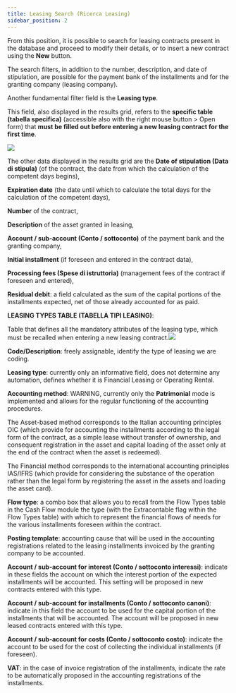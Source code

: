 ```yaml
---
title: Leasing Search (Ricerca Leasing)
sidebar_position: 2
---
```


From this position, it is possible to search for leasing contracts present in the database and proceed to modify their details, or to insert a new contract using the **New** button.

The search filters, in addition to the number, description, and date of stipulation, are possible for the payment bank of the installments and for the granting company (leasing company).

Another fundamental filter field is the **Leasing type**.

This field, also displayed in the results grid, refers to the **specific table (tabella specifica)** (accessible also with the right mouse button > Open form) that **must be filled out before entering a new leasing contract for the first time**.

![](/img/it-it/finance-area/leasing/search/image01.png)

The other data displayed in the results grid are the **Date of stipulation (Data di stipula)** (of the contract, the date from which the calculation of the competent days begins),

**Expiration date** (the date until which to calculate the total days for the calculation of the competent days),

**Number** of the contract,

**Description** of the asset granted in leasing,

**Account / sub-account (Conto / sottoconto)** of the payment bank and the granting company,

**Initial installment** (if foreseen and entered in the contract data),

**Processing fees (Spese di istruttoria)** (management fees of the contract if foreseen and entered),

**Residual debit**: a field calculated as the sum of the capital portions of the installments expected, net of those already accounted for as paid.

**LEASING TYPES TABLE (TABELLA TIPI LEASING)**:

Table that defines all the mandatory attributes of the leasing type, which must be recalled when entering a new leasing contract.![](/img/it-it/finance-area/leasing/search/image02.png)

**Code/Description**: freely assignable, identify the type of leasing we are coding.

**Leasing type**: currently only an informative field, does not determine any automation, defines whether it is Financial Leasing or Operating Rental.

**Accounting method**: WARNING, currently only the **Patrimonial** mode is implemented and allows for the regular functioning of the accounting procedures.

The Asset-based method corresponds to the Italian accounting principles OIC (which provide for accounting the installments according to the legal form of the contract, as a simple lease without transfer of ownership, and consequent registration in the asset and capital loading of the asset only at the end of the contract when the asset is redeemed).

The Financial method corresponds to the international accounting principles IAS/IFRS (which provide for considering the substance of the operation rather than the legal form by registering the asset in the assets and loading the asset card).

**Flow type**: a combo box that allows you to recall from the Flow Types table in the Cash Flow module the type (with the Extracontable flag within the Flow Types table) with which to represent the financial flows of needs for the various installments foreseen within the contract.

**Posting template**: accounting cause that will be used in the accounting registrations related to the leasing installments invoiced by the granting company to be accounted.

**Account / sub-account for interest (Conto / sottoconto interessi)**: indicate in these fields the account on which the interest portion of the expected installments will be accounted. This setting will be proposed in new contracts entered with this type.

**Account / sub-account for installments (Conto / sottoconto canoni)**: indicate in this field the account to be used for the capital portion of the installments that will be accounted. The account will be proposed in new leased contracts entered with this type.

**Account / sub-account for costs (Conto / sottoconto costo)**: indicate the account to be used for the cost of collecting the individual installments (if foreseen).

**VAT**: in the case of invoice registration of the installments, indicate the rate to be automatically proposed in the accounting registrations of the installments.